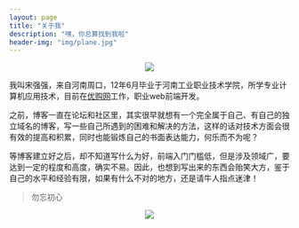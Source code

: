 ```yaml
---
layout: page
title: "关于我"
description: "嘿，你总算找到我啦"
header-img: "img/plane.jpg"
---
```


<center>
    <p><img src="../img/Zero.png" align="center"></p>
</center>

我叫宋强强，来自河南周口，12年6月毕业于河南工业职业技术学院，所学专业计算机应用技术，目前在[优购网](http://m.yougou.com)工作，职业web前端开发。

之前，博客一直在论坛和社区里，其实很早就想有一个完全属于自己、有自己的独立域名的博客，写一些自己所遇到的困难和解决的方法，这样的话对技术方面会很有效的提高和积累，同时也能锻炼自己的书面表达能力，何乐而不为呢？

等博客建立好之后，却不知道写什么为好，前端入门门槛低，但是涉及领域广，要达到一定的程度和高度，确实不易。因此，也想到写出来的东西会贻笑大方，鉴于自己的水平和经验有限，如果有什么不对的地方，还是请牛人指点迷津！


> 勿忘初心

<center>
    <p><img src="../img/hacker.png" align="center"></p>
</center>

<!-- 基于Github的Issues的评论 -->
<div id="gitmentContainer"></div>
<link rel="stylesheet" href="https://imsun.github.io/gitment/style/default.css">
<script src="https://imsun.github.io/gitment/dist/gitment.browser.js"></script>
<script>
var gitment = new Gitment({
    owner: '{{ site.github_username }}',
    repo: '{{ site.urlName }}',
    oauth: {
        client_id: '{{ site.gitmentId }}',
        client_secret: '{{ site.gitmentSecret }}',
    },
});
gitment.render('gitmentContainer');
</script>
